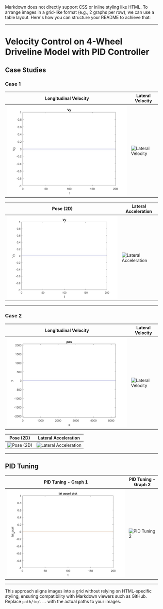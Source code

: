 Markdown does not directly support CSS or inline styling like HTML. To arrange images in a grid-like format (e.g., 2 graphs per row), we can use a table layout. Here's how you can structure your README to achieve that:

---

# Velocity Control on 4-Wheel Driveline Model with PID Controller

## Case Studies

### Case 1
| **Longitudinal Velocity** | **Lateral Velocity** |
|---------------------------|-----------------------|
| ![Longitudinal Velocity](Results/case1/Vx.jpg) | ![Lateral Velocity](path/to/case1_lateral.png) |

| **Pose (2D)**             | **Lateral Acceleration** |
|---------------------------|---------------------------|
| ![Pose (2D)](Results/case1/Vy.jpg) | ![Lateral Acceleration](path/to/case1_lateral_acceleration.png) |

---

### Case 2
| **Longitudinal Velocity** | **Lateral Velocity** |
|---------------------------|-----------------------|
| ![Longitudinal Velocity](Results/case1/pose.jpg) | ![Lateral Velocity](path/to/case2_lateral.png) |

| **Pose (2D)**             | **Lateral Acceleration** |
|---------------------------|---------------------------|
| ![Pose (2D)](path/to/case2_pose2d.png) | ![Lateral Acceleration](path/to/case2_lateral_acceleration.png) |

---

## PID Tuning
| **PID Tuning - Graph 1** | **PID Tuning - Graph 2** |
|--------------------------|--------------------------|
| ![PID Tuning 1](Results/case1/lat_accel.jpg) | ![PID Tuning 2](path/to/pid_tuning2.png) |

---

This approach aligns images into a grid without relying on HTML-specific styling, ensuring compatibility with Markdown viewers such as GitHub. Replace `path/to/...` with the actual paths to your images.
